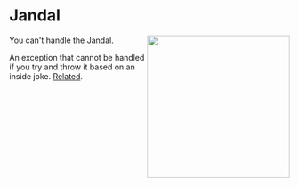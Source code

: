 # Jandal

<img align="right" width="256px" height="256px" src="https://cdn.rawgit.com/csMACnz/Jandal/master/Resources/jandal.svg">

You can't handle the Jandal.

An exception that cannot be handled if you try and throw it based on an inside joke. [Related](https://en.wikipedia.org/wiki/Handle_the_Jandal).
